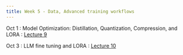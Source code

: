 ```yaml
---
title: Week 5 - Data, Advanced training workflows
---
```


Oct 1
: Model Optimization: Distillation, Quantization, Compression, and LORA
  : [Lecture 9](../assets/lectures/lecture9/under-construction-gif-17.gif)

<!-- : Large Data for Computer Vision and LLMs  
  : [Lecture 9](../assets/lectures/lecture9/under-construction-gif-17.gif) -->

Oct 3
: LLM fine tuning and LORA
  : [Lecture 10](../assets/lectures/lecture10/under-construction-gif-17.gif)

<!-- : Advanced training workflows: experiment tracking (W&B), multi GPU, serverless training (Vertex AI), LLM fine tuning
  : [Lecture 10](../assets/lectures/lecture10/under-construction-gif-17.gif) -->

